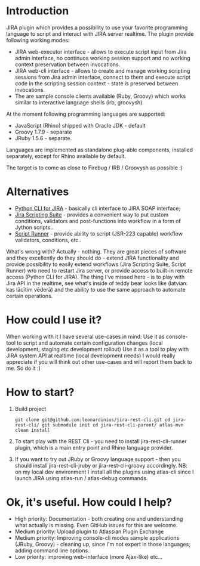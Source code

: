 Introduction
=============
JIRA plugin which provides a possibility to use your favorite programming language to script and interact with JIRA server realtime. The plugin provide following working modes:

* JIRA web-executor interface - allows to execute script input from Jira admin interface, no continuos working session support and no working context preservation between invocations.
* JIRA web-cli interface - allows to create and manage working scripting sessions from Jira admin interface, connect to them and execute script code in the scripting session context - state is preserved between invocations.
* The are sample console clients available (Ruby, Groovy) which works similar to interactive language shells (irb, groovysh).

At the moment following programming languages are supported:

* JavaScript (Rhino) shipped with Oracle JDK - default
* Groovy 1.7.9 - separate
* JRuby 1.5.6 - separate.

Languages are implemented as standalone plug-able components, installed separately, except for Rhino available by default.

The target is to come as close to Firebug / IRB / Groovysh as possible :)

Alternatives
=============
* [Python CLI for JIRA](https://plugins.atlassian.com/plugin/details/16346) - basically cli interface to JIRA SOAP interface;
* [Jira Scripting Suite](https://plugins.atlassian.com/plugin/details/16346) - provides a convenient way to put custom conditions, validators and post-functions into workflow in a form of
Jython scripts..
* [Script Runner](https://plugins.atlassian.com/plugin/details/6820) - provide ability to script (JSR-223 capable) workflow validators, conditions, etc..

What's wrong with? Actually - nothing. They are great pieces of software and they excellently do they should do - extend JIRA functionality and provide possibility to easily extend workflows (Jira Scripting Suite, Script Runner) w/o need to restart Jira server, or provide access to built-in remote access (Python CLI for JIRA).
The thing I've missed here - is to play with Jira API in the realtime, see what's inside of teddy bear looks like (latvian: kas lācītim vēderā) and the ability to use the same approach to automate certain operations.

How could I use it?
=============
When working with it I have several use-cases in mind:
Use it as console-tool to script and automate certain configuration changes (local development; staging etc development rollout)
Use it as a tool to play with JIRA system API at realtime (local development needs)
I would really appreciate if you will think out other use-cases and will report them back to me. So do it :)

How to start?
=============
1.  Build project

    `git clone git@github.com:leonardinius/jira-rest-cli.git
    cd jira-rest-cli/
    git submodule init
    cd jira-rest-cli-parent/
    atlas-mvn clean install`

1. To start play with the REST Cli - you need to install jira-rest-cli-runner plugin, which is a main entry point and Rhino language
provider.
1. If you want to try out JRuby or Groovy language support - then you should install jira-rest-cli-jruby or jira-rest-cli-groovy
accordingly.
NB: on my local dev environment I install all the plugins using atlas-cli since I launch JIRA using atlas-run / atlas-debug commands.

Ok, it's useful. How could I help?
=============
* High priority: Documentation - both creating one and understanding what actually is missing. Even GitHub issues for this are welcome.
* Medium priority: Upload plugin to Atlassian Plugin Exchange
* Medium priority: Improving console-cli modes sample applications (JRuby, Groovy) - cleaning up, since I'm not expert in those languages; adding command line options.
* Low priority: improving web-interface (more Ajax-like) etc...